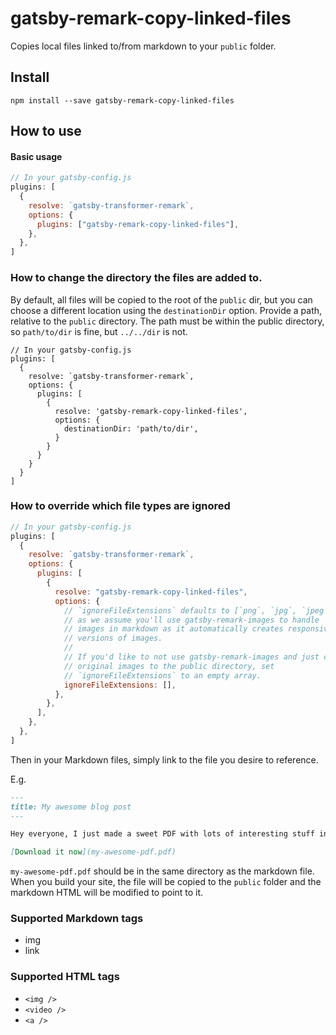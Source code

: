 # gatsby-remark-copy-linked-files

Copies local files linked to/from markdown to your `public` folder.

## Install

`npm install --save gatsby-remark-copy-linked-files`

## How to use

#### Basic usage

```javascript
// In your gatsby-config.js
plugins: [
  {
    resolve: `gatsby-transformer-remark`,
    options: {
      plugins: ["gatsby-remark-copy-linked-files"],
    },
  },
]
```

### How to change the directory the files are added to.

By default, all files will be copied to the root of the `public` dir, but you can choose a different location using the `destinationDir` option. Provide a path, relative to the `public` directory. The path must be within the public directory, so `path/to/dir` is fine, but `../../dir` is not.

```
// In your gatsby-config.js
plugins: [
  {
    resolve: `gatsby-transformer-remark`,
    options: {
      plugins: [
        {
          resolve: 'gatsby-remark-copy-linked-files',
          options: {
            destinationDir: 'path/to/dir',
          }
        }
      }
    }
  }
]
```

### How to override which file types are ignored

```javascript
// In your gatsby-config.js
plugins: [
  {
    resolve: `gatsby-transformer-remark`,
    options: {
      plugins: [
        {
          resolve: "gatsby-remark-copy-linked-files",
          options: {
            // `ignoreFileExtensions` defaults to [`png`, `jpg`, `jpeg`, `bmp`, `tiff`]
            // as we assume you'll use gatsby-remark-images to handle
            // images in markdown as it automatically creates responsive
            // versions of images.
            //
            // If you'd like to not use gatsby-remark-images and just copy your
            // original images to the public directory, set
            // `ignoreFileExtensions` to an empty array.
            ignoreFileExtensions: [],
          },
        },
      ],
    },
  },
]
```

Then in your Markdown files, simply link to the file you desire to reference.

E.g.

```markdown
---
title: My awesome blog post
---

Hey everyone, I just made a sweet PDF with lots of interesting stuff in it.

[Download it now](my-awesome-pdf.pdf)
```

`my-awesome-pdf.pdf` should be in the same directory as the markdown file. When you build your site, the file will be copied to the `public` folder and the markdown HTML will be modified to point to it.

### Supported Markdown tags

* img
* link

### Supported HTML tags

* `<img />`
* `<video />`
* `<a />`
